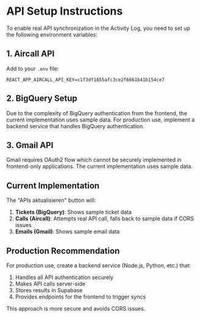 # API Setup Instructions

To enable real API synchronization in the Activity Log, you need to set up the following environment variables:

## 1. Aircall API
Add to your `.env` file:
```
REACT_APP_AIRCALL_API_KEY=c1f3df1855afc3ce2f6661b41b154ce7
```

## 2. BigQuery Setup
Due to the complexity of BigQuery authentication from the frontend, the current implementation uses sample data. For production use, implement a backend service that handles BigQuery authentication.

## 3. Gmail API
Gmail requires OAuth2 flow which cannot be securely implemented in frontend-only applications. The current implementation uses sample data.

## Current Implementation

The "APIs aktualisieren" button will:
1. **Tickets (BigQuery)**: Shows sample ticket data
2. **Calls (Aircall)**: Attempts real API call, falls back to sample data if CORS issues
3. **Emails (Gmail)**: Shows sample email data

## Production Recommendation

For production use, create a backend service (Node.js, Python, etc.) that:
1. Handles all API authentication securely
2. Makes API calls server-side
3. Stores results in Supabase
4. Provides endpoints for the frontend to trigger syncs

This approach is more secure and avoids CORS issues.
